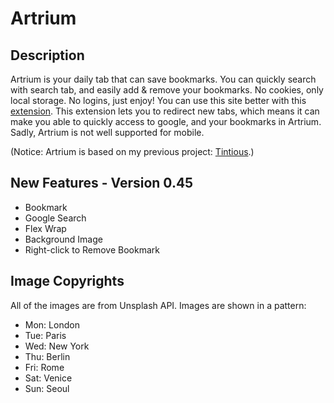 # Artrium
## Description
Artrium is your daily tab that can save bookmarks.
You can quickly search with search tab, and easily add & remove your bookmarks.
No cookies, only local storage. No logins, just enjoy!
You can use this site better with this [extension](https://chrome.google.com/webstore/detail/new-tab-redirect/icpgjfneehieebagbmdbhnlpiopdcmna?hl=en).
This extension lets you to redirect new tabs, which means it can make you able to quickly access to google, and your bookmarks in Artrium.
Sadly, Artrium is not well supported for mobile.

(Notice: Artrium is based on my previous project: [Tintious](https://github.com/ldhan0715/tintious).)

## New Features - Version 0.45
- Bookmark
- Google Search
- Flex Wrap
- Background Image
- Right-click to Remove Bookmark

## Image Copyrights
All of the images are from Unsplash API.
Images are shown in a pattern:
- Mon: London
- Tue: Paris
- Wed: New York
- Thu: Berlin
- Fri: Rome
- Sat: Venice
- Sun: Seoul
